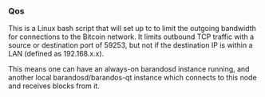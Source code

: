 ### Qos ###

This is a Linux bash script that will set up tc to limit the outgoing bandwidth for connections to the Bitcoin network. It limits outbound TCP traffic with a source or destination port of 59253, but not if the destination IP is within a LAN (defined as 192.168.x.x).

This means one can have an always-on barandosd instance running, and another local barandosd/barandos-qt instance which connects to this node and receives blocks from it.
